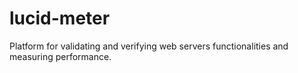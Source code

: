 # lucid-meter
Platform for validating and verifying web servers functionalities and measuring performance.
